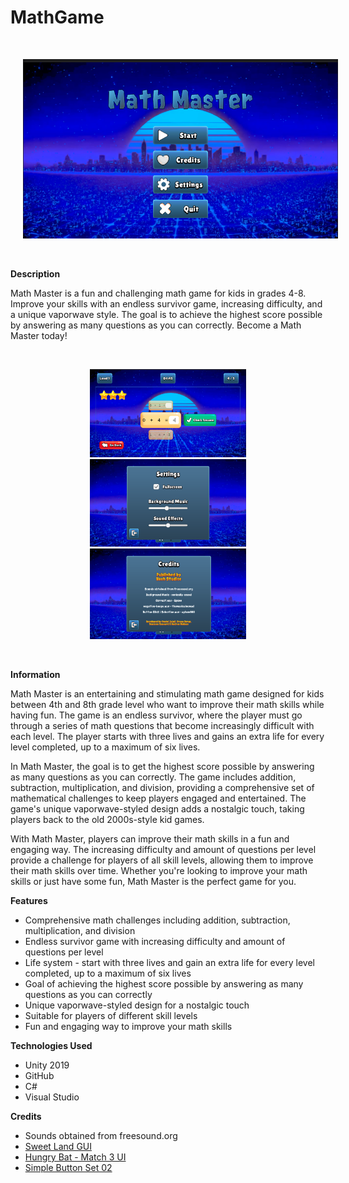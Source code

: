 # MathGame

<br>
<p align="center">
  <img src="https://github.com/Hash-Studios-LLC/MathGame/blob/master/GitHub/images/image.png" width="600" hspace="20"/>
</p>
<br>

**Description**

Math Master is a fun and challenging math game for kids in grades 4-8. Improve your skills with an endless survivor game, increasing difficulty, and a unique vaporwave style. The goal is to achieve the highest score possible by answering as many questions as you can correctly. Become a Math Master today!

<br>
<p align="center">
  <img src="https://github.com/Hash-Studios-LLC/MathGame/blob/master/GitHub/images/image4.png" width="250" hspace="20"/>
  <img src="https://github.com/Hash-Studios-LLC/MathGame/blob/master/GitHub/images/image3.png" width="250" hspace="20"/> 
  <img src="https://github.com/Hash-Studios-LLC/MathGame/blob/master/GitHub/images/image2.png" width="250" hspace="20"/>
</p>
<br>

**Information**

Math Master is an entertaining and stimulating math game designed for kids between 4th and 8th grade level who want to improve their math skills while having fun. The game is an endless survivor, where the player must go through a series of math questions that become increasingly difficult with each level. The player starts with three lives and gains an extra life for every level completed, up to a maximum of six lives.

In Math Master, the goal is to get the highest score possible by answering as many questions as you can correctly. The game includes addition, subtraction, multiplication, and division, providing a comprehensive set of mathematical challenges to keep players engaged and entertained. The game's unique vaporwave-styled design adds a nostalgic touch, taking players back to the old 2000s-style kid games.

With Math Master, players can improve their math skills in a fun and engaging way. The increasing difficulty and amount of questions per level provide a challenge for players of all skill levels, allowing them to improve their math skills over time. Whether you're looking to improve your math skills or just have some fun, Math Master is the perfect game for you.

**Features**
*  Comprehensive math challenges including addition, subtraction, multiplication, and division
* Endless survivor game with increasing difficulty and amount of questions per level
* Life system - start with three lives and gain an extra life for every level completed, up to a maximum of six lives
* Goal of achieving the highest score possible by answering as many questions as you can correctly
* Unique vaporwave-styled design for a nostalgic touch
* Suitable for players of different skill levels
* Fun and engaging way to improve your math skills

**Technologies Used**
* Unity 2019
* GitHub
* C#
* Visual Studio

**Credits**
* Sounds obtained from freesound.org
* [Sweet Land GUI](https://assetstore.unity.com/packages/2d/gui/sweet-land-gui-208285)
* [Hungry Bat - Match 3 UI](https://assetstore.unity.com/packages/2d/gui/hungry-bat-match-3-ui-free-229197)
* [Simple Button Set 02](https://assetstore.unity.com/packages/2d/gui/icons/simple-button-set-02-184903)
